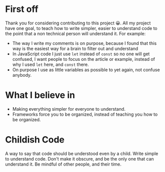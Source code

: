 # First off

Thank you for considering contributing to this project 😀. All my project have one goal, to teach how to write simpler, easier to understand code to the point that a non technical person will understand it. For example:

- The way I write my comments is on purpose, because I found that this way is the easiest way for a brain to filter out and understand
- In JavaScript code I just use `let` instead of `const` so no one will get confused, I want people to focus on the article or example, instead of why I used `let` here, and `const` there. 
- On purpose I use as little variables as possible to yet again, not confuse anybody. 

# What I believe in

- Making everything simpler for everyone to understand. 
- Frameworks force you to be organized, instead of teaching you how to be organized.

# Childish Code

A way to say that code should be understood even by a child. Write simple to understand code. Don't make it obscure, and be the only one that can understand it. Be mindful of other people, and their time.
